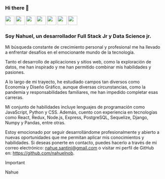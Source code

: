 ### Hi there 👋
<img src="https://github.com/nahuelnob/nahuelnob/assets/114954864/cdf1181b-2662-4e11-8fa8-0add77a7d1aa" width=30px/>
<img src="https://github.com/nahuelnob/nahuelnob/assets/114954864/aba171f5-d0da-41fa-b5a7-141fe866ff2e" width=30px/>
<img src="https://cdn.worldvectorlogo.com/logos/react-2.svg" width=30px/>
<img src="https://cdn.worldvectorlogo.com/logos/redux.svg" width=30px/>
<img src="https://cdn.worldvectorlogo.com/logos/nodejs-1.svg" width=30px/>
<img src="https://cdn.worldvectorlogo.com/logos/postgresql.svg" width=30px/>
<img src="https://cdn.worldvectorlogo.com/logos/python.svg" width=30px/>



### Soy Nahuel, un desarrollador Full Stack Jr y Data Science jr. 

Mi búsqueda constante de crecimiento personal y profesional me ha llevado a enfrentar desafíos en el emocionante mundo de la tecnología. 

Tanto el desarrollo de aplicaciones y sitios web, como la exploración de datos, me han inspirado y me han permitido combinar mis habilidades y pasiones.

A lo largo de mi trayecto, he estudiado campos tan diversos como Economía y Diseño Gráfico, aunque diversas circunstancias, como la pandemia y responsabilidades familiares, me han impedido completar esas carreras.

Mi conjunto de habilidades incluye lenguajes de programación como JavaScript, Python y CSS. Además, cuento con experiencia en tecnologías como React, Redux, Node.js, Express, PostgreSQL, Sequelize, Django, Numpy y Pandas, entre otras.

Estoy emocionado por seguir desarrollándome profesionalmente y abierto a nuevas oportunidades que me permitan aplicar mis conocimientos y habilidades. Si deseas ponerte en contacto, puedes hacerlo a través de mi correo electrónico: nahue.santini@gmail.com o visitar mi perfil de GitHub en: https://github.com/nahuelnob.

<!--
**nahuelnob/nahuelnob** is a ✨ _special_ ✨ repository because its `README.md` (this file) appears on your GitHub profile.

Here are some ideas to get you started:

- 🔭 I’m currently working on ...
- 🌱 I’m currently learning ...
- 👯 I’m looking to collaborate on ...
- 🤔 I’m looking for help with ...
- 💬 Ask me about ...
- 📫 How to reach me: ...
- 😄 Pronouns: ...
- ⚡ Fun fact: ...
-->
>[!IMPORTANT]
>Nahue
